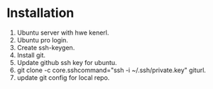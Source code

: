 # Installation

1. Ubuntu server with hwe kenerl.
2. Ubuntu pro login.
3. Create ssh-keygen.
4. Install git.
5. Update github ssh key for ubuntu.
6. git clone -c core.sshcommand="ssh -i ~/.ssh/private.key" giturl.
7. update git config for local repo.
